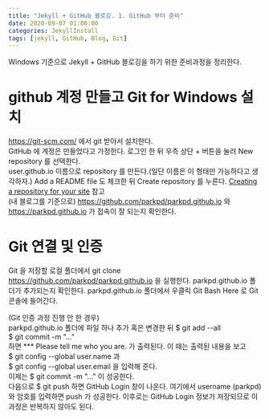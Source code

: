 ```yaml
---
title: "Jekyll + GitHub 블로깅. 1. GitHub 부터 준비"
date: 2020-09-07 01:00:00
categories: JekyllInstall
tags: [jekyll, GitHub, Blog, Git]
---
```

Windows 기준으로 Jekyll + GitHub 블로깅을 하기 위한 준비과정을 정리한다.  
# github 계정 만들고 Git for Windows 설치
<https://git-scm.com/> 에서 git 받아서 설치한다.  
GitHub 에 계정은 만들었다고 가정한다. 로그인 한 뒤 우측 상단 + 버튼을 눌러 New repository 를 선택한다.  
user.github.io 이름으로 repository 를 만든다.(일단 이름은 이 형태만 가능하다고 생각하자.) Add a README file 도 체크한 뒤 Create repository 를 누른다. [Creating a repository for your site](https://docs.github.com/en/github/working-with-github-pages/creating-a-github-pages-site-with-jekyll#creating-a-repository-for-your-site) 참고  
(내 블로그를 기준으로) <https://github.com/parkpd/parkpd.github.io> 와 <https://parkpd.github.io> 가 접속이 잘 되는지 확인한다.

# Git 연결 및 인증
Git 을 저장할 로컬 폴더에서 git clone https://github.com/parkpd/parkpd.github.io 을 실행한다. parkpd.github.io 폴더가 추가되는지 확인한다. parkpd.github.io 폴더에서 우클릭 Git Bash Here 로 Git 콘솔에 들어간다.

(Git 인증 과정 진행 안 한 경우)  
parkpd.github.io 폴더에 파일 하나 추가 혹은 변경한 뒤
$ git add --all  
$ git commit -m "..."  
하면 *** Please tell me who you are. 가 출력된다. 이 때는 출력된 내용을 보고  
$ git config --global user.name 과  
$ git config --global user.email 을 입력해 준다.  
이제는 $ git commit -m "..." 이 성공한다.  
다음으로 $ git push 하면 GitHub Login 창이 나온다. 여기에서 username (parkpd) 와 암호를 입력하면 push 가 성공한다. 이후로는 GitHub Login 정보가 저장되므로 이 과정은 반복하지 않아도 된다.